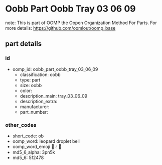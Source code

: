 # Oobb Part Oobb Tray 03 06 09  

note: This is part of OOMP the Oopen Organization Method For Parts. For more details: https://github.com/oomlout/oomp_base

##  part details





### id
* oomp_id: oobb_part_oobb_tray_03_06_09
  * classification: oobb
  * type: part
  * size: oobb
  * color: 
  * description_main: tray_03_06_09
  * description_extra: 
  * manufacturer: 
  * part_number: 

### other_codes
* short_code: ob
* oomp_word: leopard droplet bell
* oomp_word_emoji :leopard: :droplet: :bell:
* md5_6_alpha: 3pn5k
* md5_6: 5f2478